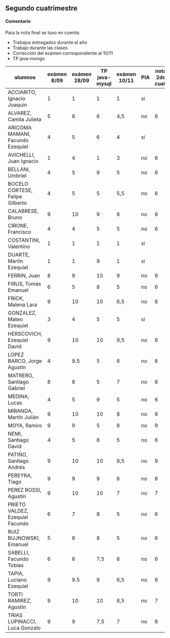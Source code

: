 ## Segundo cuatrimestre

#### Comentario
Para la nota final se tuvo en cuenta:
- Trabajos entregados durante el año
- Trabajo durante las clases
- Corrección del exámen correspondiente al 10/11
- TP java-mongo



| alumnos                           | exámen 8/09 | exámen 28/09 | TP java-mysql |  exámen 10/11  |  PIA | nota 2do cuat.  |
|-----------------------------------|-------------|--------------|---------------|----------------|------|-----------------|
|ACCIARITO, Ignacio Joaquín	        | 1 | 1 | 1 | 1 | si | |
|ALVAREZ, Camila Julieta	          |5 |6 | 6 | 4,5 | no | 6 |
|ARICOMA MAMANI, Facundo Ezequiel	  |4 |5 | 6 | 4 | si | | 
|AVICHELLI, Juan Ignacio           	|1 |4 | 1 | 3 | no | 6 | 
|BELLANI, Umbriel                	  |4 |5 | 9 | 5 | no | 6 |
|BOCELO CORTESE, Felipe Gilberto	  |4 |5 | 5 | 5,5 | no | 6 |
|CALABRESE, Bruno	                  |9 |10 | 9 | 8 | no | 9 |
|CIRONE, Francisco	                |4 |4 | 5 | 5 | no | 6 |
|COSTANTINI, Valentino             	|1 |1 | 1 | 1 | si | |
|DUARTE, Martin Ezequiel           	|1 |1 | 9 | 1 | si | |
|FERRIN, Juan	                      |8 |9 | 10 | 9 | no | 9 |
|FIRUS, Tomás Emanuel              	|6 |5 | 8 | 5 | no | 6 |
|FRICK, Malena Lara                	|9 |10 | 10 | 6,5 | no | 8 |
|GONZALEZ, Mateo Ezequiel         	|3 |4 | 5 | 5 | si | | 
|HERSCOVICH, Ezequiel David        	|9 |10 | 10 | 9,5 | no | 9 |
|LOPEZ BARCO, Jorge Agustín       	|4 |9.5 | 5 | 6 | no | 8 |
|MATRERO, Santiago Gabriel         	|8 |8 | 5 | 7 | no | 8 |
|MEDINA, Lucas                    	|4 |5 | 9 | 5 | no | 6 |
|MIRANDA, Martín Julián           	|9 |10 | 10 | 8 | no | 9 |
|MOYA, Ramiro                     	|9 |9 | 5 | 8 | no | 9 |
|NEMI, Santiago David             	|4 |5  | 8 | 5 | no | 6 |
|PATIÑO, Santiago Andrés          	|9 |10 | 10 | 9,5 | no | 9 |
|PEREYRA, Tiago                   	|9 |9 | 9 | 6 | no | 8 |
|PEREZ ROSSI, Agustín             	|9 |10 | 10 | 7 | no | 7 |
|PRIETO VALDEZ, Ezequiel Facundo  	|6 |7 | 8 | 5 | no | 6 |
|RUIZ BUJNOWSKI, Emanuel          	|5 |6 | 8 | 5 | no | 6 |
|SABELLI, Facundo Tobías          	|6 |6 | 7,5 | 6 | no | 6 |
|TAPIA, Luciano Ezequiel          	|9 |9.5 | 9 | 6,5 | no | 8 |
|TORTI RAMIREZ, Agustín             |9 |10 | 10 | 8,5 | no | 7 |
|TRIAS LUPINACCI, Luca Gonzalo    	|9 |9 | 7,5 | 7 | no | 8 |

